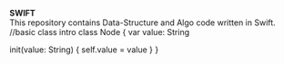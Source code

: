 <b>SWIFT</b>  
This repository contains Data-Structure and Algo code written in Swift.
//basic class intro
class Node {
  var value: String
  
  init(value: String) {
    self.value = value
  }
}


